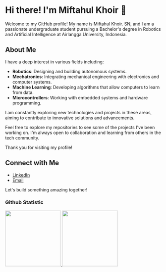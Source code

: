 # Hi there! I'm Miftahul Khoir 👋

Welcome to my GitHub profile! My name is Miftahul Khoir. SN, and I am a passionate undergraduate student pursuing a Bachelor's degree in Robotics and Artificial Intelligence at Airlangga University, Indonesia.

## About Me

I have a deep interest in various fields including:
- **Robotics**: Designing and building autonomous systems.
- **Mechatronics**: Integrating mechanical engineering with electronics and computer systems.
- **Machine Learning**: Developing algorithms that allow computers to learn from data.
- **Microcontrollers**: Working with embedded systems and hardware programming.

I am constantly exploring new technologies and projects in these areas, aiming to contribute to innovative solutions and advancements.

Feel free to explore my repositories to see some of the projects I've been working on. I'm always open to collaboration and learning from others in the tech community.

Thank you for visiting my profile!

## Connect with Me

- [LinkedIn](https://www.linkedin.com/in/miftahulkhoirsn/)
- [Email](mailto:miftahul.khoir.sn-2021@ftmm.unair.ac.id)

Let's build something amazing together!

### Github Statistic
<p align="left">
<a href="https://github.com/penuliscode">
  <img height="180em" src="https://github-readme-stats-eight-theta.vercel.app/api?username=MiftahulSN&show_icons=true&theme=algolia&include_all_commits=true&count_private=true"/>
  <img height="180em" src="https://github-readme-stats-eight-theta.vercel.app/api/top-langs/?username=MiftahulSN&layout=compact&layout=compact&theme=algolia"/>
</a>
</p>
